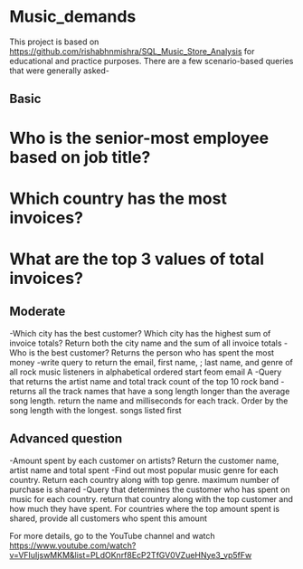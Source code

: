 # Music_demands

This project is based on https://github.com/rishabhnmishra/SQL_Music_Store_Analysis for educational and practice purposes.
There are a few scenario-based queries that were generally asked-
## Basic
# Who is the senior-most employee based on job title?
# Which country has the most invoices?
# What are the top 3 values of total invoices?

## Moderate
-Which city has the best customer? Which city has the highest sum of invoice totals? Return both the city name and the sum of all invoice totals
-Who is the best customer? Returns the person who has spent the most money
-write query to return the email, first name, ; last name, and genre of all rock music listeners in alphabetical ordered start feom email A
-Query that returns the artist name and total track count of the top 10 rock band
-returns all the track names that have a song length longer than the average song length. return the name and milliseconds for each track. Order by the song length with the longest. songs listed first

## Advanced question
-Amount spent by each customer on artists? Return the customer name, artist name and total spent
-Find out most popular music genre for each country. Return each country along with top genre. maximum number of purchase is shared
-Query that determines the customer who has spent on music for each country. return that country along with the top customer and how much they have spent. For countries where the top amount spent is shared, provide all customers who spent this amount

For more details, go to the YouTube channel and watch https://www.youtube.com/watch?v=VFIuIjswMKM&list=PLdOKnrf8EcP2TfGV0VZueHNye3_vp5fFw

